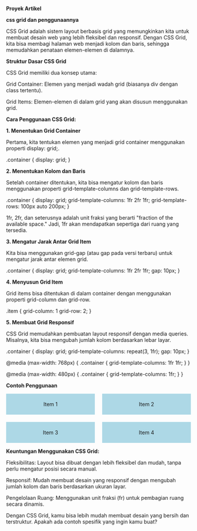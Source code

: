 **Proyek Artikel**

**css grid dan penggunaannya**

CSS Grid adalah sistem layout berbasis grid yang memungkinkan kita untuk membuat desain web yang lebih fleksibel dan responsif. Dengan CSS Grid, kita bisa membagi halaman web menjadi kolom dan baris, sehingga memudahkan penataan elemen-elemen di dalamnya.

**Struktur Dasar CSS Grid**

CSS Grid memiliki dua konsep utama:

Grid Container: Elemen yang menjadi wadah grid (biasanya div dengan class tertentu).

Grid Items: Elemen-elemen di dalam grid yang akan disusun menggunakan grid.

**Cara Penggunaan CSS Grid:**

**1. Menentukan Grid Container**

Pertama, kita tentukan elemen yang menjadi grid container menggunakan properti display: grid;.


.container {
  display: grid;
}

**2. Menentukan Kolom dan Baris**

Setelah container ditentukan, kita bisa mengatur kolom dan baris menggunakan properti grid-template-columns dan grid-template-rows.

.container {
  display: grid;
  grid-template-columns: 1fr 2fr 1fr; 
  grid-template-rows: 100px auto 200px; 
}

1fr, 2fr, dan seterusnya adalah unit fraksi yang berarti "fraction of the available space." Jadi, 1fr akan mendapatkan sepertiga dari ruang yang tersedia.

**3. Mengatur Jarak Antar Grid Item**

Kita bisa menggunakan grid-gap (atau gap pada versi terbaru) untuk mengatur jarak antar elemen grid.


.container {
  display: grid;
  grid-template-columns: 1fr 2fr 1fr;
  gap: 10px;
}

**4. Menyusun Grid Item**

Grid items bisa ditentukan di dalam container dengan menggunakan properti grid-column dan grid-row.


.item {
  grid-column: 1
  grid-row: 2;
}

**5. Membuat Grid Responsif**

CSS Grid memudahkan pembuatan layout responsif dengan media queries. Misalnya, kita bisa mengubah jumlah kolom berdasarkan lebar layar.

.container {
  display: grid;
  grid-template-columns: repeat(3, 1fr); 
  gap: 10px;
}

@media (max-width: 768px) {
  .container {
    grid-template-columns: 1fr 1fr; 
  }
}

@media (max-width: 480px) {
  .container {
    grid-template-columns: 1fr; 
  }
}

**Contoh Penggunaan**

<div class="container">
  <div class="item">Item 1</div>
  <div class="item">Item 2</div>
  <div class="item">Item 3</div>
  <div class="item">Item 4</div>
</div>

<style>
  .container {
    display: grid;
    grid-template-columns: repeat(2, 1fr); 
    gap: 20px;
  }
  .item {
    background: lightblue;
    padding: 20px;
    text-align: center;
  }
</style>

**Keuntungan Menggunakan CSS Grid:**

Fleksibilitas: Layout bisa dibuat dengan lebih fleksibel dan mudah, tanpa perlu mengatur posisi secara manual.

Responsif: Mudah membuat desain yang responsif dengan mengubah jumlah kolom dan baris berdasarkan ukuran layar.

Pengelolaan Ruang: Menggunakan unit fraksi (fr) untuk pembagian ruang secara dinamis.

Dengan CSS Grid, kamu bisa lebih mudah membuat desain yang bersih dan terstruktur. Apakah ada contoh spesifik yang ingin kamu buat?
